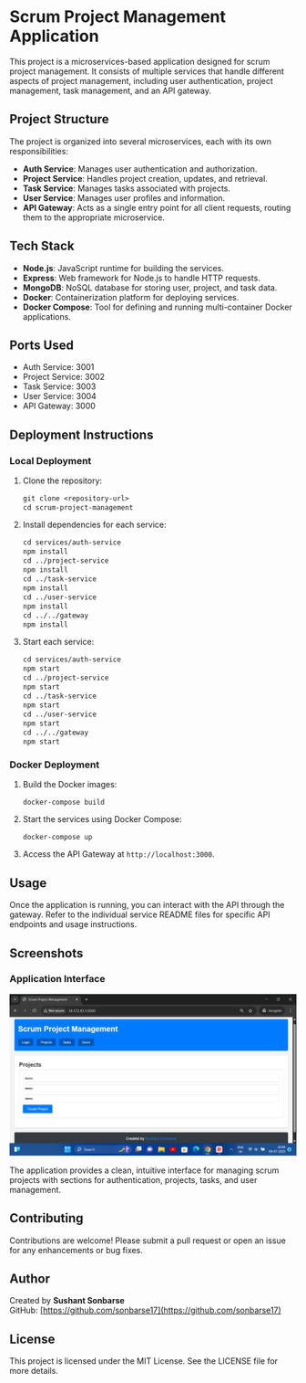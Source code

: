 # Scrum Project Management Application

This project is a microservices-based application designed for scrum project management. It consists of multiple services that handle different aspects of project management, including user authentication, project management, task management, and an API gateway.

## Project Structure

The project is organized into several microservices, each with its own responsibilities:

- **Auth Service**: Manages user authentication and authorization.
- **Project Service**: Handles project creation, updates, and retrieval.
- **Task Service**: Manages tasks associated with projects.
- **User Service**: Manages user profiles and information.
- **API Gateway**: Acts as a single entry point for all client requests, routing them to the appropriate microservice.

## Tech Stack

- **Node.js**: JavaScript runtime for building the services.
- **Express**: Web framework for Node.js to handle HTTP requests.
- **MongoDB**: NoSQL database for storing user, project, and task data.
- **Docker**: Containerization platform for deploying services.
- **Docker Compose**: Tool for defining and running multi-container Docker applications.

## Ports Used

- Auth Service: 3001
- Project Service: 3002
- Task Service: 3003
- User Service: 3004
- API Gateway: 3000

## Deployment Instructions

### Local Deployment

1. Clone the repository:
   ```
   git clone <repository-url>
   cd scrum-project-management
   ```

2. Install dependencies for each service:
   ```
   cd services/auth-service
   npm install
   cd ../project-service
   npm install
   cd ../task-service
   npm install
   cd ../user-service
   npm install
   cd ../../gateway
   npm install
   ```

3. Start each service:
   ```
   cd services/auth-service
   npm start
   cd ../project-service
   npm start
   cd ../task-service
   npm start
   cd ../user-service
   npm start
   cd ../../gateway
   npm start
   ```

### Docker Deployment

1. Build the Docker images:
   ```
   docker-compose build
   ```

2. Start the services using Docker Compose:
   ```
   docker-compose up
   ```

3. Access the API Gateway at `http://localhost:3000`.

## Usage

Once the application is running, you can interact with the API through the gateway. Refer to the individual service README files for specific API endpoints and usage instructions.

## Screenshots

### Application Interface
![Scrum Project Management Application](./docs/demo.png)

The application provides a clean, intuitive interface for managing scrum projects with sections for authentication, projects, tasks, and user management.

## Contributing

Contributions are welcome! Please submit a pull request or open an issue for any enhancements or bug fixes.

## Author

Created by **Sushant Sonbarse**  
GitHub: [https://github.com/sonbarse17](https://github.com/sonbarse17)

## License

This project is licensed under the MIT License. See the LICENSE file for more details.